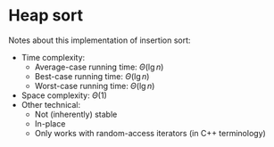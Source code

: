 # Heap sort
Notes about this implementation of insertion sort:
* Time complexity:
    * Average-case running time: $\Theta(\lg n)$
    * Best-case running time: $\Theta(\lg n)$
    * Worst-case running time: $\Theta(\lg n)$
* Space complexity: $\Theta(1)$
* Other technical:
    * Not (inherently) stable
    * In-place
    * Only works with random-access iterators (in C++ terminology)
